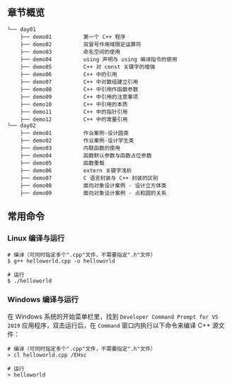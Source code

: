 ## 章节概览

```
└── day01
    ├── demo01          第一个 C++ 程序
    ├── demo02          双冒号作用域限定运算符
    ├── demo03          命名空间的使用
    ├── demo04          using 声明与 using 编译指令的使用
    ├── demo05          C++ 对 const 关键字的增强
    ├── demo06          C++ 中的引用
    ├── demo07          C++ 中对数组建立引用
    ├── demo08          C++ 中引用作函数参数
    ├── demo09          C++ 中引用的注意事项
    ├── demo10          C++ 中引用的本质
    ├── demo11          C++ 中的指针引用
    ├── demo12          C++ 中的常量引用
└── day02
    ├── demo01          作业案例-设计圆类
    ├── demo02          作业案例-设计学生类
    ├── demo03          内联函数的使用
    ├── demo04          函数默认参数与函数占位参数
    ├── demo05          函数重载
    ├── demo06          extern 关键字浅析
    ├── demo07          C 语言封装与 C++ 封装的区别
    ├── demo08          面向对象设计案例 - 设计立方体类
    ├── demo09          面向对象设计案例 - 点和圆的关系
```

## 常用命令

### Linux 编译与运行

``` shell
# 编译（可同时指定多个".cpp"文件，不需要指定".h"文件）
$ g++ helloworld.cpp -o helloworld

# 运行
$ ./helloworld
```

### Windows 编译与运行

在 Windows 系统的开始菜单栏里，找到 `Developer Command Prompt for VS 2019` 应用程序，双击运行后，在 `Command` 窗口内执行以下命令来编译 C++ 源文件：

```
# 编译（可同时指定多个".cpp"文件，不需要指定".h"文件）
> cl helloworld.cpp /EHsc

# 运行
> helloworld
```
